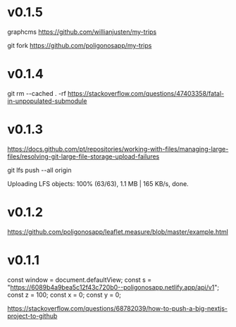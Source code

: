 # v0.1.5
graphcms 
https://github.com/willianjusten/my-trips

git fork
https://github.com/poligonosapp/my-trips

# v0.1.4
git rm --cached . -rf
https://stackoverflow.com/questions/47403358/fatal-in-unpopulated-submodule

# v0.1.3
https://docs.github.com/pt/repositories/working-with-files/managing-large-files/resolving-git-large-file-storage-upload-failures

git lfs push --all origin

Uploading LFS objects: 100% (63/63), 1.1 MB | 165 KB/s, done.
# v0.1.2

https://github.com/poligonosapp/leaflet.measure/blob/master/example.html

# v0.1.1
const window = document.defaultView;
const s = "https://6089b4a9bea5c12f43c720b0--poligonosapp.netlify.app/api/v1";
const z = 100;
const x = 0;
const y = 0;

https://stackoverflow.com/questions/68782039/how-to-push-a-big-nextjs-project-to-github